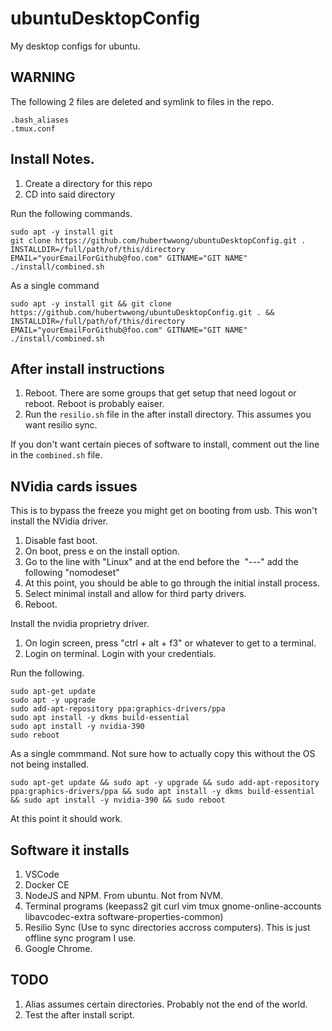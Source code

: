 # ubuntuDesktopConfig

My desktop configs for ubuntu.

## WARNING

The following 2 files are deleted and symlink to files in the repo.

```
.bash_aliases
.tmux.conf
```

## Install Notes.

1. Create a directory for this repo
2. CD into said directory

Run the following commands.
```
sudo apt -y install git
git clone https://github.com/hubertwwong/ubuntuDesktopConfig.git .
INSTALLDIR=/full/path/of/this/directory EMAIL="yourEmailForGithub@foo.com" GITNAME="GIT NAME" ./install/combined.sh
```

As a single command
```
sudo apt -y install git && git clone https://github.com/hubertwwong/ubuntuDesktopConfig.git . && INSTALLDIR=/full/path/of/this/directory EMAIL="yourEmailForGithub@foo.com" GITNAME="GIT NAME" ./install/combined.sh
```


## After install instructions

1. Reboot. There are some groups that get setup that need logout or reboot. Reboot is probably eaiser.
2. Run the `resilio.sh` file in the after install directory. This assumes you want resilio sync.

If you don't want certain pieces of software to install, comment out the line in the `combined.sh` file.



## NVidia cards issues

This is to bypass the freeze you might get on booting from usb. This won't install the NVidia driver.

1. Disable fast boot.
2. On boot, press e on the install option.
3. Go to the line with "Linux" and at the end before the  "---" add the following "nomodeset"
4. At this point, you should be able to go through the initial install process.
5. Select minimal install and allow for third party drivers. 
6. Reboot.

Install the nvidia proprietry driver.

1. On login screen, press "ctrl + alt + f3" or whatever to get to a terminal.
2. Login on terminal. Login with your credentials.

Run the following.

```
sudo apt-get update
sudo apt -y upgrade
sudo add-apt-repository ppa:graphics-drivers/ppa
sudo apt install -y dkms build-essential
sudo apt install -y nvidia-390
sudo reboot
```

As a single commmand. Not sure how to actually copy this without the OS not being installed.

```
sudo apt-get update && sudo apt -y upgrade && sudo add-apt-repository ppa:graphics-drivers/ppa && sudo apt install -y dkms build-essential && sudo apt install -y nvidia-390 && sudo reboot
```

At this point it should work.



## Software it installs

1. VSCode
2. Docker CE
3. NodeJS and NPM. From ubuntu. Not from NVM.
4. Terminal programs (keepass2 git curl vim tmux gnome-online-accounts libavcodec-extra software-properties-common)
5. Resilio Sync (Use to sync directories accross computers). This is just offline sync program I use.
6. Google Chrome.

## TODO

1. Alias assumes certain directories. Probably not the end of the world.
2. Test the after install script.